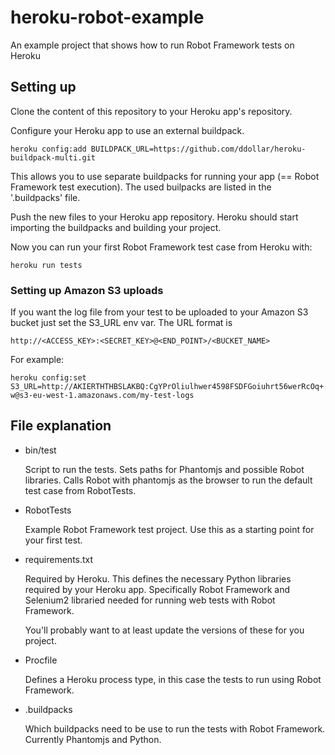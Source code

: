 heroku-robot-example
====================

An example project that shows how to run Robot Framework tests on Heroku

## Setting up

Clone the content of this repository to your Heroku app's repository.

Configure your Heroku app to use an external buildpack.

`heroku config:add BUILDPACK_URL=https://github.com/ddollar/heroku-buildpack-multi.git`

This allows you to use separate buildpacks for running your app (==
Robot Framework test execution). The used builpacks are listed in the
'.buildpacks' file.

Push the new files to your Heroku app repository. Heroku should start
importing the buildpacks and building your project.

Now you can run your first Robot Framework test case from Heroku with:

`heroku run tests`

### Setting up Amazon S3 uploads

If you want the log file from your test to be uploaded to your Amazon S3 bucket just set the S3_URL env var. The URL format is 

`http://<ACCESS_KEY>:<SECRET_KEY>@<END_POINT>/<BUCKET_NAME>`

For example:

`heroku config:set S3_URL=http://AKIERTHTHBSLAKBQ:CgYPrOliulhwer4598FSDFGoiuhrt56werRcOq+w@s3-eu-west-1.amazonaws.com/my-test-logs`

## File explanation

* bin/test 
  
  Script to run the tests. Sets paths for Phantomjs and possible Robot
  libraries. Calls Robot with phantomjs as the browser to run the
  default test case from RobotTests.

* RobotTests 
  
  Example Robot Framework test project. Use this as a starting point
  for your first test.

* requirements.txt 
  
  Required by Heroku. This defines the necessary Python libraries
  required by your Heroku app. Specifically Robot Framework and
  Selenium2 libraried needed for running web tests with Robot
  Framework.

  You'll probably want to at least update the versions of these for
  you project.

* Procfile 
  
  Defines a Heroku process type, in this case the tests to run using
  Robot Framework.

* .buildpacks
  
  Which buildpacks need to be use to run the tests with Robot
  Framework. Currently Phantomjs and Python.